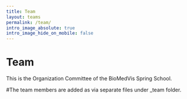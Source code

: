 ```yaml
---
title: Team
layout: teams
permalink: /team/
intro_image_absolute: true
intro_image_hide_on_mobile: false
---
```


# Team

This is the Organization Committee of the BioMedVis Spring School. 

#The team members are added as via separate files under _team folder.

